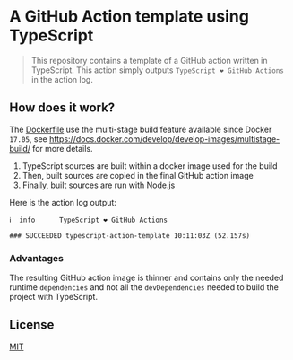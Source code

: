 # A GitHub Action template using TypeScript

> This repository contains a template of a GitHub action written in TypeScript. This action simply outputs `TypeScript ❤️ GitHub Actions`
> in the action log.

## How does it work?

The [Dockerfile](./Dockerfile) use the multi-stage build feature available since Docker `17.05`, see https://docs.docker.com/develop/develop-images/multistage-build/ for more details.

1. TypeScript sources are built within a docker image used for the build
2. Then, built sources are copied in the final GitHub action image
3. Finally, built sources are run with Node.js

Here is the action log output:

```shell
ℹ  info      TypeScript ❤️ GitHub Actions

### SUCCEEDED typescript-action-template 10:11:03Z (52.157s)
```

### Advantages

The resulting GitHub action image is thinner and contains only the needed runtime `dependencies` and not all the
`devDependencies` needed to build the project with TypeScript.

## License

[MIT](./LICENSE.md)
